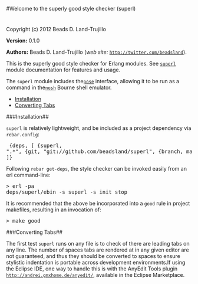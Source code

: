 

#Welcome to the superly good style checker (superl)#


Copyright (c) 2012 Beads D. Land-Trujillo

__Version:__ 0.1.0

__Authors:__ Beads D. Land-Trujillo (_web site:_ [`http://twitter.com/beadsland`](http://twitter.com/beadsland)).

This is the superly good style checker for Erlang modules.
  See [`superl`](superl.md) module documentation for features and usage.

The `superl` module includes the[`pose`](http://github.com/beadsland/pose) interface,
  allowing it to be run as a command in the[`nosh`](http://github.com/beadsland/nosh) Bourne shell
emulator.
* [Installation](#Installation)
* [Converting Tabs](#Converting_Tabs)


###<a name="Installation">Installation</a>##


`superl` is relatively lightweight, and be included as a project
  dependency via `rebar.config`:<pre>
  {deps, [
     {superl, ".*",
       {git, "git://github.com/beadsland/superl", {branch, master}}}
    ]}</pre>

Following `rebar get-deps`, the style checker can be invoked easily
from an erl command-line:<pre>&gt; erl -pa deps/superl/ebin -s superl -s init stop</pre>

It is recommended that the above be incorporated into a `good` rule
in project makefiles, resulting in an invocation of:<pre>&gt; make good</pre>

###<a name="Converting_Tabs">Converting Tabs</a>##


The first test `superl` runs on any file is to check of there are
leading tabs on any line.  The number of spaces tabs are rendered
at in any given editor are not guaranteed, and thus they should be
converted to spaces to ensure stylistic indentation is portable across
development environments.If using the Eclipse IDE, one way to handle this is with the AnyEdit
  Tools plugin [`http://andrei.gmxhome.de/anyedit/`](http://andrei.gmxhome.de/anyedit/), available in the
  Eclipse Marketplace.